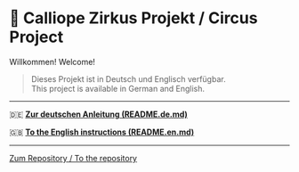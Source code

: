 # 🎪 Calliope Zirkus Projekt / Circus Project

Willkommen! Welcome!

> Dieses Projekt ist in Deutsch und Englisch verfügbar.  
> This project is available in German and English.

---

🇩🇪 **[Zur deutschen Anleitung (README.de.md)](README.de.md)**

🇬🇧 **[To the English instructions (README.en.md)](README.en.md)**

---

[Zum Repository / To the repository](https://github.com/marius4lui/ZirkusGKMCalliope)